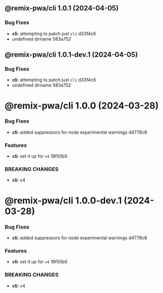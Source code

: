 ## @remix-pwa/cli 1.0.1 (2024-04-05)


### Bug Fixes

* **cli:** attempting to patch just `cli` d33f4c6
* undefined dirname 583a752

## @remix-pwa/cli 1.0.1-dev.1 (2024-04-05)


### Bug Fixes

* **cli:** attempting to patch just `cli` d33f4c6
* undefined dirname 583a752

# @remix-pwa/cli 1.0.0 (2024-03-28)


### Bug Fixes

* **cli:** added suppressors for node experimental warnings d4778c8


### Features

* **cli:** set it up for `v4` 18f50b5


### BREAKING CHANGES

* **cli:** v4

# @remix-pwa/cli 1.0.0-dev.1 (2024-03-28)


### Bug Fixes

* **cli:** added suppressors for node experimental warnings d4778c8


### Features

* **cli:** set it up for `v4` 18f50b5


### BREAKING CHANGES

* **cli:** v4
